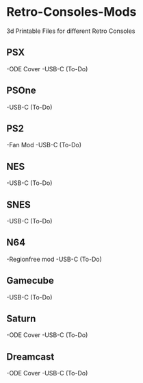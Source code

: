 # Retro-Consoles-Mods

3d Printable Files for different Retro Consoles

## PSX

-ODE Cover
-USB-C (To-Do)

## PSOne

-USB-C (To-Do)

## PS2

-Fan Mod
-USB-C (To-Do)

## NES

-USB-C (To-Do)

## SNES

-USB-C (To-Do)

## N64

-Regionfree mod
-USB-C (To-Do)

## Gamecube

-USB-C (To-Do)

## Saturn

-ODE Cover
-USB-C (To-Do)

## Dreamcast

-ODE Cover
-USB-C (To-Do)
